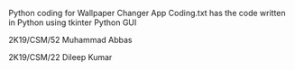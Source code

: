 Python coding for Wallpaper Changer App
Coding.txt has the code written in Python using tkinter Python GUI





2K19/CSM/52 Muhammad Abbas

2K19/CSM/22 Dileep Kumar
